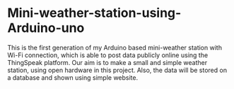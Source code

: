 # Mini-weather-station-using-Arduino-uno
This is the first generation of my Arduino based mini-weather station with Wi-Fi connection, which is able to post data publicly online using the ThingSpeak platform. Our aim is to make a small and simple weather station, using open hardware in this project. Also, the data will be stored on a database and shown using simple website.
